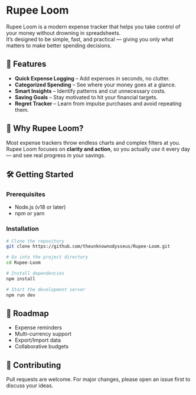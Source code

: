 # Rupee Loom

Rupee Loom is a modern expense tracker that helps you take control of your money without drowning in spreadsheets.  
It’s designed to be simple, fast, and practical — giving you only what matters to make better spending decisions.

## 🚀 Features
- **Quick Expense Logging** – Add expenses in seconds, no clutter.  
- **Categorized Spending** – See where your money goes at a glance.  
- **Smart Insights** – Identify patterns and cut unnecessary costs.  
- **Saving Goals** – Stay motivated to hit your financial targets.  
- **Regret Tracker** – Learn from impulse purchases and avoid repeating them.

## 🎯 Why Rupee Loom?
Most expense trackers throw endless charts and complex filters at you.  
Rupee Loom focuses on **clarity and action**, so you actually *use* it every day — and see real progress in your savings.

## 🛠 Getting Started

### Prerequisites
- Node.js (v18 or later)  
- npm or yarn  

### Installation
```bash
# Clone the repository
git clone https://github.com/theunknownodysseus/Rupee-Loom.git

# Go into the project directory
cd Rupee-Loom

# Install dependencies
npm install

# Start the development server
npm run dev
```

## 📌 Roadmap
- Expense reminders  
- Multi-currency support  
- Export/Import data  
- Collaborative budgets  

## 🤝 Contributing
Pull requests are welcome. For major changes, please open an issue first to discuss your ideas.
